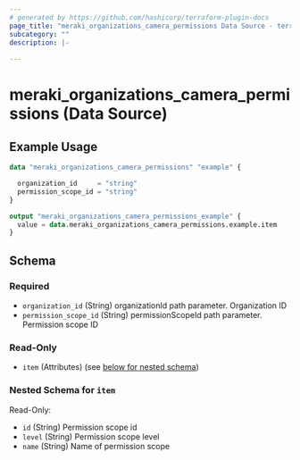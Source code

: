 ```yaml
---
# generated by https://github.com/hashicorp/terraform-plugin-docs
page_title: "meraki_organizations_camera_permissions Data Source - terraform-provider-meraki"
subcategory: ""
description: |-
  
---
```


# meraki_organizations_camera_permissions (Data Source)



## Example Usage

```terraform
data "meraki_organizations_camera_permissions" "example" {

  organization_id     = "string"
  permission_scope_id = "string"
}

output "meraki_organizations_camera_permissions_example" {
  value = data.meraki_organizations_camera_permissions.example.item
}
```

<!-- schema generated by tfplugindocs -->
## Schema

### Required

- `organization_id` (String) organizationId path parameter. Organization ID
- `permission_scope_id` (String) permissionScopeId path parameter. Permission scope ID

### Read-Only

- `item` (Attributes) (see [below for nested schema](#nestedatt--item))

<a id="nestedatt--item"></a>
### Nested Schema for `item`

Read-Only:

- `id` (String) Permission scope id
- `level` (String) Permission scope level
- `name` (String) Name of permission scope
